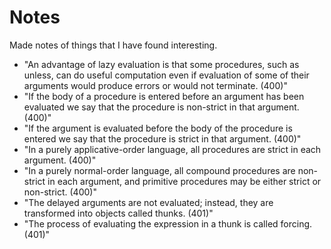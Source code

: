 # Notes

Made notes of things that I have found interesting.

* "An advantage of lazy evaluation is that some procedures, such as unless, can do useful computation even if evaluation of some of their arguments would produce errors or would not terminate. (400)"
* "If the body of a procedure is entered before an argument has been evaluated we say that the procedure is non-strict in that argument. (400)"
* "If the argument is evaluated before the body of the procedure is entered we say that the procedure is strict in that argument. (400)"
* "In a purely applicative-order language, all procedures are strict in each argument. (400)"
* "In a purely normal-order language, all compound procedures are non-strict in each argument, and primitive procedures may be either strict or non-strict. (400)"
* "The delayed arguments are not evaluated; instead, they are transformed into objects called thunks. (401)"
* "The process of evaluating the expression in a thunk is called forcing. (401)"
